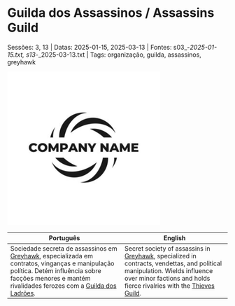 # Guilda dos Assassinos / Assassins Guild

Sessões: 3, 13 | Datas: 2025-01-15, 2025-03-13 | Fontes: s03_-_2025-01-15.txt, s13_-_2025-03-13.txt | Tags: organização, guilda, assassinos, greyhawk

![Guilda dos Assassinos](../../../assets/organization/org_blank.png)

| Português | English |
|-----------|---------|
| Sociedade secreta de assassinos em [Greyhawk](cidade_de_greyhawk.md), especializada em contratos, vinganças e manipulação política. Detém influência sobre facções menores e mantém rivalidades ferozes com a [Guilda dos Ladrões](guild_of_thieves.md). | Secret society of assassins in [Greyhawk](cidade_de_greyhawk.md), specialized in contracts, vendettas, and political manipulation. Wields influence over minor factions and holds fierce rivalries with the [Thieves Guild](guild_of_thieves.md). |


